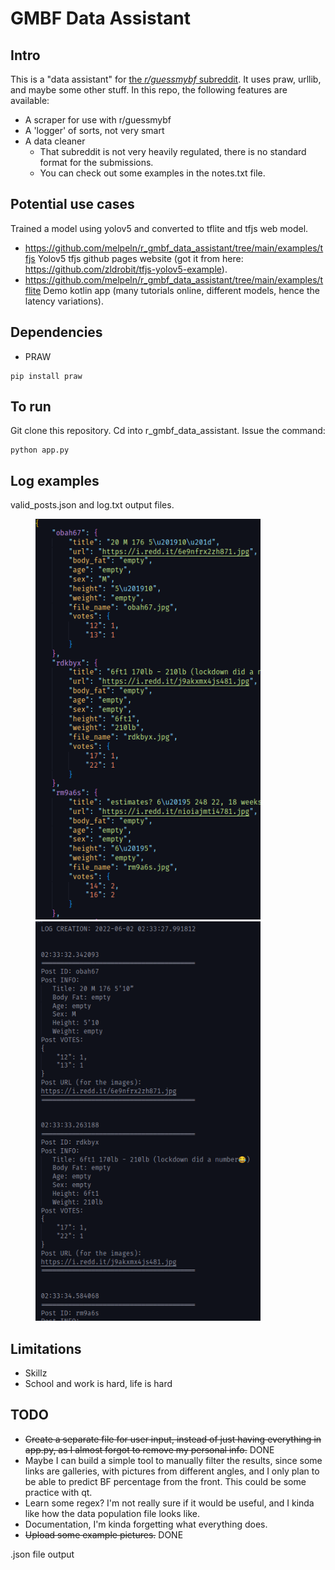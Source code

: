 # GMBF Data Assistant

## Intro
This is a "data assistant" for [the *r/guessmybf* subreddit](https://www.reddit.com/r/guessmybf/). It uses praw, urllib, and maybe some other stuff.
In this repo, the following features are available:
* A scraper for use with r/guessmybf
* A 'logger' of sorts, not very smart
* A data cleaner
    * That subreddit is not very heavily regulated, there is no standard format for the submissions.
    * You can check out some examples in the notes.txt file.

## Potential use cases
Trained a model using yolov5 and converted to tflite and tfjs web model.
* https://github.com/melpeln/r_gmbf_data_assistant/tree/main/examples/tfjs Yolov5 tfjs github pages website (got it from here: https://github.com/zldrobit/tfjs-yolov5-example).
* https://github.com/melpeln/r_gmbf_data_assistant/tree/main/examples/tflite Demo kotlin app (many tutorials online, different models, hence the latency variations).

## Dependencies
* PRAW
```
pip install praw
```

## To run
Git clone this repository.
Cd into r_gmbf_data_assistant.
Issue the command:
```
python app.py
```

## Log examples

valid_posts.json and log.txt output files.
<figure>
    <img src="examples/json_example.png" width="360"/>
    <img src="examples/log_example.png" width="360"/>
</figure>

## Limitations
* Skillz
* School and work is hard, life is hard

## TODO
* ~~Create a separate file for user input, instead of just having everything in app.py, as I almost forgot to remove my personal info.~~ DONE
* Maybe I can build a simple tool to manually filter the results, since some links are galleries, with pictures from different angles, and I only plan to be able to predict BF percentage from the front. This could be some practice with qt.
* Learn some regex? I'm not really sure if it would be useful, and I kinda like how the data population file looks like.
* Documentation, I'm kinda forgetting what everything does.
* ~~Upload some example pictures.~~ DONE

.json file output
